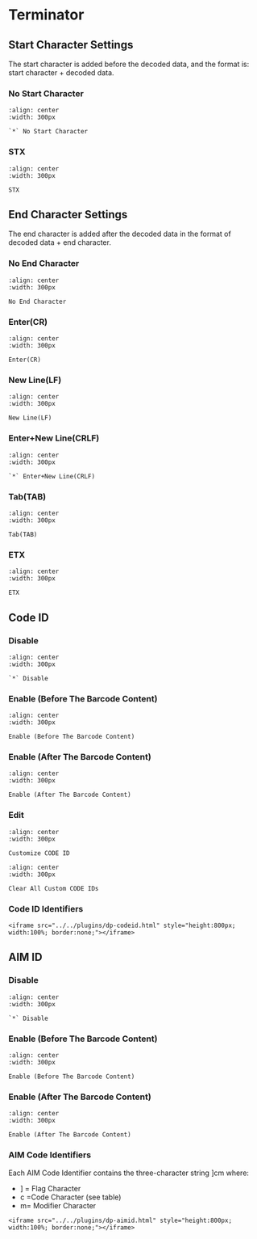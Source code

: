 # Terminator

## Start Character Settings
The start character is added before the decoded data, and the format is: start character + decoded data.

### No Start Character

```{figure} ../../media/PREFIX0.png
:align: center
:width: 300px

`*` No Start Character
```

### STX

```{figure} ../../media/PREFIX1.png
:align: center
:width: 300px

STX
```

## End Character Settings
The end character is added after the decoded data in the format of decoded data + end character.

### No End Character

```{figure} ../../media/RETURN0.png
:align: center
:width: 300px

No End Character
```

### Enter(CR)

```{figure} ../../media/RETURN1.png
:align: center
:width: 300px

Enter(CR)

```

### New Line(LF)

```{figure} ../../media/RETURN2.png
:align: center
:width: 300px

New Line(LF)
```

### Enter+New Line(CRLF)

```{figure} ../../media/RETURN3.png
:align: center
:width: 300px

`*` Enter+New Line(CRLF)
```

### Tab(TAB)

```{figure} ../../media/RETURN4.png
:align: center
:width: 300px

Tab(TAB)
```

### ETX

```{figure} ../../media/RETURN5.png
:align: center
:width: 300px

ETX
```


## Code ID

### Disable
```{figure} ../../media/IDENA0.png
:align: center
:width: 300px

`*` Disable
```

### Enable (Before The Barcode Content)
```{figure} ../../media/IDENA1.png
:align: center
:width: 300px

Enable (Before The Barcode Content)
```

### Enable (After The Barcode Content)
```{figure} ../../media/IDENA2.png
:align: center
:width: 300px

Enable (After The Barcode Content)
```

### Edit
```{figure} ../../media/PRGCID.png
:align: center
:width: 300px

Customize CODE ID
```


```{figure} ../../media/CLRAID.png
:align: center
:width: 300px

Clear All Custom CODE IDs
```

### Code ID Identifiers

```{raw} html
<iframe src="../../plugins/dp-codeid.html" style="height:800px; width:100%; border:none;"></iframe>
```


## AIM ID


### Disable
```{figure} ../../media/AIMENA0.png
:align: center
:width: 300px

`*` Disable
```

### Enable (Before The Barcode Content)
```{figure} ../../media/AIMENA1.png
:align: center
:width: 300px

Enable (Before The Barcode Content)
```

### Enable (After The Barcode Content)
```{figure} ../../media/AIMENA2.png
:align: center
:width: 300px

Enable (After The Barcode Content)
```


### AIM Code Identifiers


Each AIM Code Identifier contains the three-character string ]cm where: <br>
- ] = Flag Character
- c =Code Character (see table)
- m= Modifier Character

```{raw} html
<iframe src="../../plugins/dp-aimid.html" style="height:800px; width:100%; border:none;"></iframe>
```